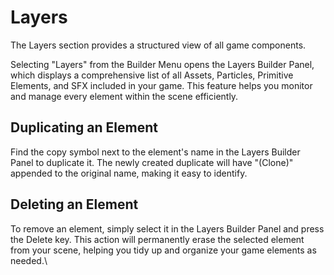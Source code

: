 # Layers

The Layers section provides a structured view of all game components.&#x20;

Selecting "Layers" from the Builder Menu opens the Layers Builder Panel, which displays a comprehensive list of all Assets, Particles, Primitive Elements, and SFX included in your game. This feature helps you monitor and manage every element within the scene efficiently.

## Duplicating an Element

Find the copy symbol next to the element's name in the Layers Builder Panel to duplicate it. The newly created duplicate will have "(Clone)" appended to the original name, making it easy to identify.

## Deleting an Element

To remove an element, simply select it in the Layers Builder Panel and press the Delete key. This action will permanently erase the selected element from your scene, helping you tidy up and organize your game elements as needed.\
